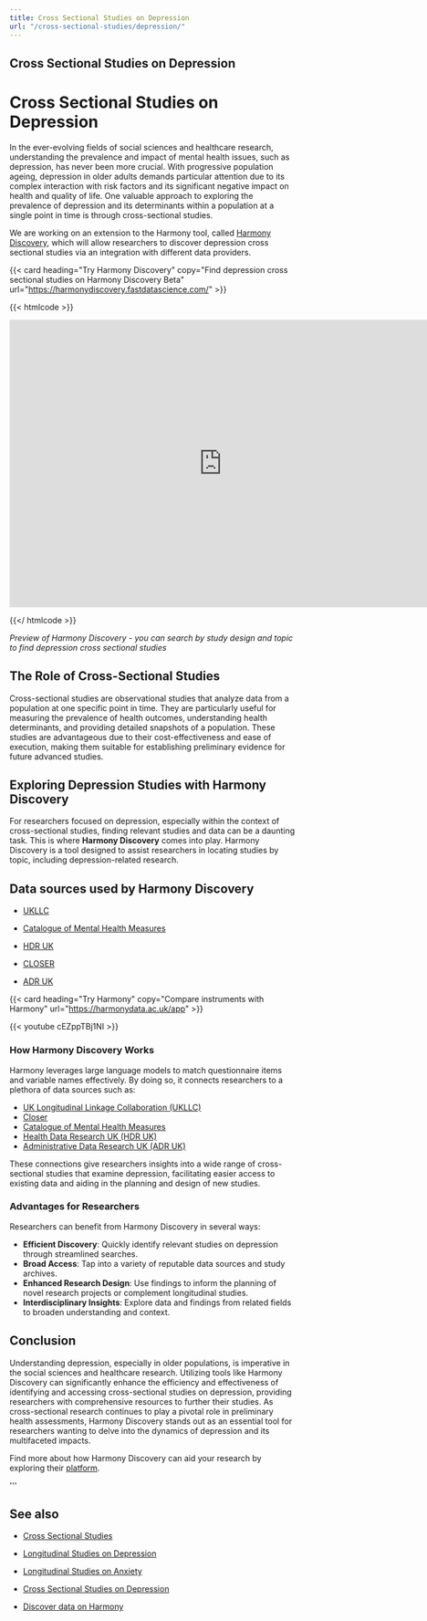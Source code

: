 ```yaml
---
title: Cross Sectional Studies on Depression
url: "/cross-sectional-studies/depression/"
---
```


## Cross Sectional Studies on Depression




# Cross Sectional Studies on Depression

In the ever-evolving fields of social sciences and healthcare research, understanding the prevalence and impact of mental health issues, such as depression, has never been more crucial. With progressive population ageing, depression in older adults demands particular attention due to its complex interaction with risk factors and its significant negative impact on health and quality of life. One valuable approach to exploring the prevalence of depression and its determinants within a population at a single point in time is through cross-sectional studies.

We are working on an extension to the Harmony tool, called [Harmony Discovery](https://harmonydiscovery.fastdatascience.com/), which will allow researchers to discover depression cross sectional studies via an integration with different data providers.


{{< card heading="Try Harmony Discovery" copy="Find depression cross sectional studies on Harmony Discovery Beta" url="https://harmonydiscovery.fastdatascience.com/" >}}

{{< htmlcode >}}

<iframe src="https://www.veed.io/embed/b8eb93ee-5cca-4b09-8b5d-34b614cb0f58" width="744" height="504" frameborder="0" title="Harmony Discovery Beta" webkitallowfullscreen mozallowfullscreen allowfullscreen></iframe>

{{</ htmlcode >}}

*Preview of Harmony Discovery - you can search by study design and topic to find  depression cross sectional studies*


## The Role of Cross-Sectional Studies

Cross-sectional studies are observational studies that analyze data from a population at one specific point in time. They are particularly useful for measuring the prevalence of health outcomes, understanding health determinants, and providing detailed snapshots of a population. These studies are advantageous due to their cost-effectiveness and ease of execution, making them suitable for establishing preliminary evidence for future advanced studies.

## Exploring Depression Studies with Harmony Discovery

For researchers focused on depression, especially within the context of cross-sectional studies, finding relevant studies and data can be a daunting task. This is where **Harmony Discovery** comes into play. Harmony Discovery is a tool designed to assist researchers in locating studies by topic, including depression-related research.

## Data sources used by Harmony Discovery

* [UKLLC](https://explore.ukllc.ac.uk)

* [Catalogue of Mental Health Measures](https://www.cataloguementalhealth.ac.uk/)

* [HDR UK](https://www.healthdatagateway.org/)

* [CLOSER](https://closer.ac.uk/)

* [ADR UK](https://www.adruk.org/data-access/data-catalogue/)

{{< card heading="Try Harmony" copy="Compare instruments with Harmony" url="https://harmonydata.ac.uk/app" >}}

{{< youtube cEZppTBj1NI >}}



### How Harmony Discovery Works

Harmony leverages large language models to match questionnaire items and variable names effectively. By doing so, it connects researchers to a plethora of data sources such as:

- [UK Longitudinal Linkage Collaboration (UKLLC)](https://explore.ukllc.ac.uk)
- [Closer](https://www.closer.ac.uk/)
- [Catalogue of Mental Health Measures](https://www.cataloguementalhealth.ac.uk/)
- [Health Data Research UK (HDR UK)](https://www.hdruk.ac.uk/)
- [Administrative Data Research UK (ADR UK)](https://www.adruk.org/)

These connections give researchers insights into a wide range of cross-sectional studies that examine depression, facilitating easier access to existing data and aiding in the planning and design of new studies.

### Advantages for Researchers

Researchers can benefit from Harmony Discovery in several ways:

- **Efficient Discovery**: Quickly identify relevant studies on depression through streamlined searches.
- **Broad Access**: Tap into a variety of reputable data sources and study archives.
- **Enhanced Research Design**: Use findings to inform the planning of novel research projects or complement longitudinal studies.
- **Interdisciplinary Insights**: Explore data and findings from related fields to broaden understanding and context.

## Conclusion

Understanding depression, especially in older populations, is imperative in the social sciences and healthcare research. Utilizing tools like Harmony Discovery can significantly enhance the efficiency and effectiveness of identifying and accessing cross-sectional studies on depression, providing researchers with comprehensive resources to further their studies. As cross-sectional research continues to play a pivotal role in preliminary health assessments, Harmony Discovery stands out as an essential tool for researchers wanting to delve into the dynamics of depression and its multifaceted impacts.

Find more about how Harmony Discovery can aid your research by exploring their [platform](https://www.cataloguementalhealth.ac.uk/).

'''

## See also

* [Cross Sectional Studies](/cross-sectional-studies/)

* [Longitudinal Studies on Depression](/longitudinal-studies/depression/)

* [Longitudinal Studies on Anxiety](/longitudinal-studies/anxiety/)

* [Cross Sectional Studies on Depression](/cross-sectional-studies/depression/)

* [Discover data on Harmony](/discover-data/)